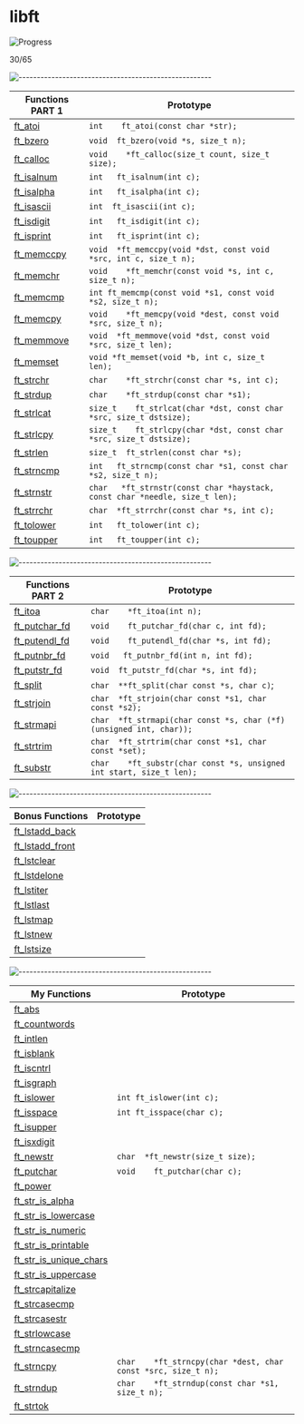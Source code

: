 # libft

![Progress](https://progress-bar.dev/46/?scale=100&width=800&color=babaca&suffix=%)

30/65


![-----------------------------------------------------](https://raw.githubusercontent.com/andreasbm/readme/master/assets/lines/rainbow.png)


| Functions PART 1    | Prototype        |
|------------------|---------------------|
| [ft_atoi](part_1/ft_atoi.c) | `int	ft_atoi(const char *str);` |
|  [ft_bzero](part_1/ft_bzero.c)   | `void	ft_bzero(void *s, size_t n);` |
|   [ft_calloc](part_1/ft_calloc.c)  | `void	*ft_calloc(size_t count, size_t size);` |
|   [ft_isalnum](part_1/ft_isalnum.c)  | `int	ft_isalnum(int c);` |
|   [ft_isalpha](part_1/ft_isalpha.c)  | `int	ft_isalpha(int c);` |
|  [ft_isascii](part_1/ft_isascii.c)    | `int	ft_isascii(int c);` |
|    [ft_isdigit](part_1/ft_isdigit.c) | `int	ft_isdigit(int c);` |
|  [ft_isprint](part_1/ft_isprint.c)   | `int	ft_isprint(int c);` |
|   [ft_memccpy](part_1/ft_memccpy.c)  | `void	*ft_memccpy(void *dst, const void *src, int c, size_t n);` |
|  [ft_memchr](part_1/ft_memchr.c)   | `void	*ft_memchr(const void *s, int c, size_t n);` |
|  [ft_memcmp](part_1/ft_memcmp.c)   | `int ft_memcmp(const void *s1, const void *s2, size_t n);` |
|   [ft_memcpy](part_1/ft_memcpy.c)  | `void	*ft_memcpy(void *dest, const void *src, size_t n);` |
|  [ft_memmove](part_1/ft_memmove.c)   | `void	*ft_memmove(void *dst, const void *src, size_t len);` |
| [ft_memset](part_1/ft_memset.c)    |`void	*ft_memset(void *b, int c, size_t len);` |
|   [ft_strchr](part_1/ft_strchr.c)  | `char	*ft_strchr(const char *s, int c);` |
|   [ft_strdup](part_1/ft_strdup.c)  | `char	*ft_strdup(const char *s1);` |
|   [ft_strlcat](part_1/ft_strlcat.c)  | `size_t	ft_strlcat(char *dst, const char *src, size_t dstsize);` |
|   [ft_strlcpy](part_1/ft_strlcpy.c)  | `size_t	ft_strlcpy(char *dst, const char *src, size_t dstsize);` |
|  [ft_strlen](part_1/ft_strlen.c)   | `size_t	ft_strlen(const char *s);` |
|   [ft_strncmp](part_1/ft_strncmp.c)  | `int	ft_strncmp(const char *s1, const char *s2, size_t n);` |
|   [ft_strnstr](part1/ft_strnstr.c)  | `char	*ft_strnstr(const char *haystack, const char *needle, size_t len);` |
|   [ft_strrchr](part_1/ft_strrchr.c)  | `char	*ft_strrchr(const char *s, int c);` |
|   [ft_tolower](part_1/ft_tolower.c)  | `int	ft_tolower(int c);` |
|   [ft_toupper](part_1/ft_toupper.c)  | `int	ft_toupper(int c);` |


![-----------------------------------------------------](https://raw.githubusercontent.com/andreasbm/readme/master/assets/lines/rainbow.png)


| Functions PART 2     | Prototype        |
|------------------|---------------------|
|   [ft_itoa](part_2/ft_itoa.c)  | `char	*ft_itoa(int n);` |
|    [ft_putchar_fd](part_2/ft_putchar_fd.c) | `void	ft_putchar_fd(char c, int fd);` |
|   [ft_putendl_fd](part_2/ft_putendl_fd.c)  | `void	ft_putendl_fd(char *s, int fd);` |
|   [ft_putnbr_fd](part_2/ft_putnbr_fd.c) | `void	ft_putnbr_fd(int n, int fd);` |
|   [ft_putstr_fd](part_2/ft_putstr_fd.c)  | `void	ft_putstr_fd(char *s, int fd);` |
|   [ft_split](part_2/ft_split.c)  | `char	**ft_split(char const *s, char c)`; |
|   [ft_strjoin](part_2/ft_strjoin.c)  | `char	*ft_strjoin(char const *s1, char const *s2);` |
|    [ft_strmapi](part_2/ft_strmapi.c) | `char	*ft_strmapi(char const *s, char (*f)(unsigned int, char));` |
|   [ft_strtrim](part_2/ft_strtrim.c)  | `char	*ft_strtrim(char const *s1, char const *set);` |
|   [ft_substr](part_2/ft_substr.c)  | `char	*ft_substr(char const *s, unsigned int start, size_t len);` |


![-----------------------------------------------------](https://raw.githubusercontent.com/andreasbm/readme/master/assets/lines/rainbow.png)


| Bonus Functions     | Prototype        |
|------------------|---------------------|
|   [ft_lstadd_back](bonus(lst)/ft_lstadd_back.c)  |  |
|   [ft_lstadd_front](bonus(lst)/ft_lstadd_front.c)  |  |
|   [ft_lstclear](bonus(lst)/ft_lstclear.c)  |  |
|   [ft_lstdelone](bonus(lst)/ft_lstdelone.c)  |  |
|   [ft_lstiter](bonus(lst)/ft_lstiter.c)  |  |
|   [ft_lstlast](bonus(lst)/ft_lstlast.c)  |  |
|   [ft_lstmap](bonus(lst)/ft_lstmap.c)  |  |
|   [ft_lstnew](bonus(lst)/ft_lstnew.c)  |  |
|   [ft_lstsize](bonus(lst)/ft_lstsize.c)  |  |


![-----------------------------------------------------](https://raw.githubusercontent.com/andreasbm/readme/master/assets/lines/rainbow.png)


| My Functions     | Prototype        |
|------------------|---------------------|
|   [ft_abs](my_functions/ft_abs.c)  |  |
|   [ft_countwords](my_functions/ft_countwords.c)  |  |
|   [ft_intlen](my_functions/ft_intlen.c)  |  |
|   [ft_isblank](my_functions/ft_isblank.c)  |  |
|   [ft_iscntrl](my_functions/ft_iscntrl.c)  |  |
|   [ft_isgraph](my_functions/ft_isgraph.c)  |  |
|   [ft_islower](my_functions/ft_islower.c)  | `int	ft_islower(int c);` |
|   [ft_isspace](my_functions/ft_isspace.c)  | `int	ft_isspace(char c);` |
|   [ft_isupper](my_functions/ft_isupper.c)  |  |
|   [ft_isxdigit](my_functions/ft_isxdigit.c)  |  |
|   [ft_newstr](my_functions/ft_newstr.c)  | `char	*ft_newstr(size_t size);` |
|   [ft_putchar](my_functions/ft_putchar.c)  | `void	ft_putchar(char c);` |
|   [ft_power](my_functions/ft_power.c)  |  |
|   [ft_str_is_alpha](my_functions/ft_str_is_alpha.c)  |  |
|   [ft_str_is_lowercase](my_functions/ft_str_is_lowercase.c)  |  |
|   [ft_str_is_numeric](my_functions/ft_str_is_numeric.c)  |  |
|   [ft_str_is_printable](my_functions/ft_str_is_printable.c)  |  |
|   [ft_str_is_unique_chars](my_functions/ft_str_is_unique_chars.c)  |  |
|   [ft_str_is_uppercase](my_functions/ft_str_is_uppercase.c)  |  |
|   [ft_strcapitalize](my_functions/ft_strcapitalize.c)  |  |
|   [ft_strcasecmp](my_functions/ft_strcasecmp.c)  |  |
|   [ft_strcasestr](my_functions/ft_strcasestr.c)  |  |
|   [ft_strlowcase](my_functions/ft_strlowcase.c)  |  |
|   [ft_strncasecmp](my_functions/ft_strncasecmp.c)  |  |
|   [ft_strncpy](my_functions/ft_strncpy.c)  | `char	*ft_strncpy(char *dest, char const *src, size_t n);` |
|   [ft_strndup](my_functions/ft_strndup.c)  | `char	*ft_strndup(const char *s1, size_t n);` |
|   [ft_strtok](my_functions/ft_strtok.c)  |  |
